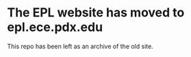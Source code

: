 # The EPL website has moved to epl.ece.pdx.edu
This repo has been left as an archive of the old site.
